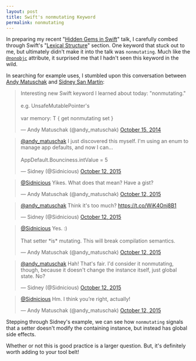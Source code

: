 ```yaml
---
layout: post
title: Swift's nonmutating Keyword
permalink: nonmutating
---
```


In preparing my recent "[Hidden Gems in Swift](https://speakerdeck.com/jasdev/hidden-gems-in-swift)" talk, I carefully combed through Swift's "[Lexical Structure](https://developer.apple.com/library/ios/documentation/Swift/Conceptual/Swift_Programming_Language/LexicalStructure.html)" section. One keyword that stuck out to me, but ultimately didn't make it into the talk was `nonmutating`. Much like the [`@nonobjc`](/when-to-use-nonobjc) attribute, it surprised me that I hadn't seen this keyword in the wild.

In searching for example uses, I stumbled upon this conversation between [Andy Matuschak](https://twitter.com/andy_matuschak/) and [Sidney San Martín](https://twitter.com/Sidnicious):

<blockquote class="twitter-tweet" data-lang="en"><p lang="en" dir="ltr">Interesting new Swift keyword I learned about today: &quot;nonmutating.&quot;<br><br>e.g. UnsafeMutablePointer&#39;s<br><br>var memory: T { get nonmutating set }</p>&mdash; Andy Matuschak (@andy_matuschak) <a href="https://twitter.com/andy_matuschak/status/522529881717215232">October 15, 2014</a></blockquote> <script async src="//platform.twitter.com/widgets.js" charset="utf-8"></script>

<blockquote class="twitter-tweet" data-conversation="none" data-lang="en"><p lang="en" dir="ltr"><a href="https://twitter.com/andy_matuschak">@andy_matuschak</a> I just discovered this myself. I&#39;m using an enum to manage app defaults, and now I can…<br><br>AppDefault.Bounciness.intValue = 5</p>&mdash; Sidney (@Sidnicious) <a href="https://twitter.com/Sidnicious/status/653618390557413376">October 12, 2015</a></blockquote> <script async src="//platform.twitter.com/widgets.js" charset="utf-8"></script>

<blockquote class="twitter-tweet" data-conversation="none" data-lang="en"><p lang="en" dir="ltr"><a href="https://twitter.com/Sidnicious">@Sidnicious</a> Yikes. What does that mean? Have a gist?</p>&mdash; Andy Matuschak (@andy_matuschak) <a href="https://twitter.com/andy_matuschak/status/653618565271040000">October 12, 2015</a></blockquote> <script async src="//platform.twitter.com/widgets.js" charset="utf-8"></script>

<blockquote class="twitter-tweet" data-conversation="none" data-cards="hidden" data-lang="en"><p lang="en" dir="ltr"><a href="https://twitter.com/andy_matuschak">@andy_matuschak</a> Think it&#39;s too much? <a href="https://t.co/WiK4Onj8B1">https://t.co/WiK4Onj8B1</a></p>&mdash; Sidney (@Sidnicious) <a href="https://twitter.com/Sidnicious/status/653619188494434304">October 12, 2015</a></blockquote> <script async src="//platform.twitter.com/widgets.js" charset="utf-8"></script>

<blockquote class="twitter-tweet" data-conversation="none" data-lang="en"><p lang="en" dir="ltr"><a href="https://twitter.com/Sidnicious">@Sidnicious</a> Yes. :)<br><br>That setter *is* mutating. This will break compilation semantics.</p>&mdash; Andy Matuschak (@andy_matuschak) <a href="https://twitter.com/andy_matuschak/status/653619522843217920">October 12, 2015</a></blockquote> <script async src="//platform.twitter.com/widgets.js" charset="utf-8"></script>

<blockquote class="twitter-tweet" data-conversation="none" data-lang="en"><p lang="en" dir="ltr"><a href="https://twitter.com/andy_matuschak">@andy_matuschak</a> Hah! That&#39;s fair. I&#39;d consider it nonmutating, though, because it doesn&#39;t change the instance itself, just global state. No?</p>&mdash; Sidney (@Sidnicious) <a href="https://twitter.com/Sidnicious/status/653620291629924352">October 12, 2015</a></blockquote> <script async src="//platform.twitter.com/widgets.js" charset="utf-8"></script>

<blockquote class="twitter-tweet" data-conversation="none" data-lang="en"><p lang="en" dir="ltr"><a href="https://twitter.com/Sidnicious">@Sidnicious</a> Hm. I think you’re right, actually!</p>&mdash; Andy Matuschak (@andy_matuschak) <a href="https://twitter.com/andy_matuschak/status/653620726801395712">October 12, 2015</a></blockquote> <script async src="//platform.twitter.com/widgets.js" charset="utf-8"></script>

Stepping through Sidney's example, we can see how `nonmutating` signals that a setter doesn't modify the containing instance, but instead has global side effects.

<script src="https://gist.github.com/Jasdev/cd96d61277a8b1c1e6f4b413d9ccc645.js"></script>

Whether or not this is good practice is a larger question. But, it's definitely worth adding to your tool belt!
